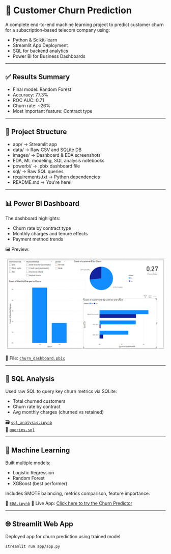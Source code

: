 # 🧠 Customer Churn Prediction

A complete end-to-end machine learning project to predict customer churn for a subscription-based telecom company using:
- Python & Scikit-learn
- Streamlit App Deployment
- SQL for backend analytics
- Power BI for Business Dashboards
---
## ✅ Results Summary

- Final model: Random Forest
- Accuracy: 77.3%
- ROC AUC: 0.71
- Churn rate: ~26%
- Most important feature: Contract type

---

## 📁 Project Structure
- app/ → Streamlit app
- data/ → Raw CSV and SQLite DB
- images/ → Dashboard & EDA screenshots
- EDA, ML modeling, SQL analysis notebooks
- powerbi/ → .pbix dashboard file
- sql/ → Raw SQL queries
- requirements.txt → Python dependencies
- README.md → You're here!

---

## 📊 Power BI Dashboard

The dashboard highlights:
- Churn rate by contract type
- Monthly charges and tenure effects
- Payment method trends

🖼️ Preview:

![powerbi](./images/powerbi.png)

📁 File: [`churn_dashboard.pbix`](churn_dashboard.pbix)

---

## 🔎 SQL Analysis

Used raw SQL to query key churn metrics via SQLite:

- Total churned customers
- Churn rate by contract
- Avg monthly charges (churned vs retained)

🗃️ [`sql_analysis.ipynb`](sql_analysis.ipynb)  
📄 [`queries.sql`](./sql/queries.sql)

---

## 🔬 Machine Learning

Built multiple models:
- Logistic Regression
- Random Forest
- XGBoost (best performer)

Includes SMOTE balancing, metrics comparison, feature importance.

📓 [`EDA.ipynb`](EDA.ipynb)
🚀 Live App: [Click here to try the Churn Predictor](https://rqksaqtxnqpiqt9nh5nmpw.streamlit.app/)

---

## 🌐 Streamlit Web App

Deployed app for churn prediction using trained model.

```bash
streamlit run app/app.py
